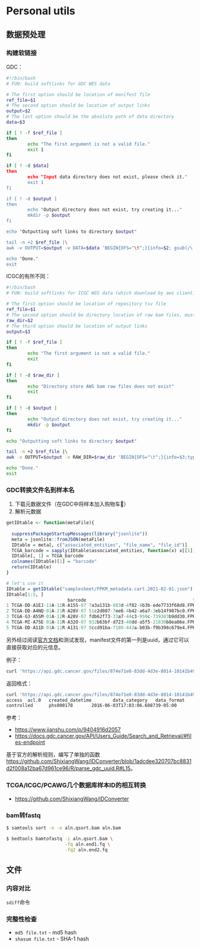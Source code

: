 # Personal utils

## 数据预处理

### 构建软链接

GDC：

```bash
#!/bin/bash
# FUN: build softlinks for GDC WES data

# The first option should be location of manifest file
ref_file=$1
# The second option should be location of output links
output=$2
# The last option should be the absolute path of data directory
data=$3

if [ ! -f $ref_file ]
then 
        echo "The first argument is not a valid file."
        exit 1
fi

if [ ! -d $data]
then
        echo "Input data directory does not exist, please check it."
        exit 1
fi

if [ ! -d $output ]
then
        echo "Output directory does not exist, try creating it..."
        mkdir -p $output
fi

echo "Outputting soft links to directory $output"

tail -n +2 $ref_file |\
awk -v OUTPUT=$output -v DATA=$data 'BEGIN{OFS="\t";}{info=$2; gsub(/\.bam/,"",info); system("ln -s "DATA"/"$1"/"info".bam "OUTPUT"/"info".bam &&  ln -s "DATA"/"$1"/"info".bai "OUTPUT"/"info".bai")}'

echo "Done."
exit
```

ICGC的有所不同：

```bash
#!/bin/bash
# FUN: build softlinks for ICGC WGS data (which download by aws client)

# The first option should be location of repository tsv file
ref_file=$1
# The second option should be directory location of raw bam files, must use absolute path
raw_dir=$2
# The third option should be location of output links
output=$3

if [ ! -f $ref_file ]
then 
        echo "The first argument is not a valid file."
        exit
fi

if [ ! -d $raw_dir ] 
then
        echo "Directory store AWS bam raw files does not exist"
        exit
fi

if [ ! -d $output ]
then
        echo "Output directory does not exist, try creating it..."
        mkdir -p $output
fi

echo "Outputting soft links to directory $output"

tail -n +2 $ref_file |\
awk -v OUTPUT=$output -v RAW_DIR=$raw_dir 'BEGIN{OFS="\t";}{info=$3;type=$7;gsub(/ .*/,"",type);system("ln -s "RAW_DIR"/"info" "OUTPUT"/"$5"_"type".bam")}'

echo "Done."
exit
```

### GDC转换文件名到样本名

1. 下载元数据文件（在GDC中将样本加入购物车🛒）
2. 解析元数据

```R
getIDtable <- function(metaFile){
  
  suppressPackageStartupMessages(library("jsonlite"))
  meta = jsonlite::fromJSON(metaFile)
  IDtable = meta[, c("associated_entities", "file_name", "file_id")]
  TCGA_barcode = sapply(IDtable$associated_entities, function(x) x[[1]][1])
  IDtable[, 1] = TCGA_barcode
  colnames(IDtable)[1] = "barcode"
  return(IDtable)
}

# let's use it
IDtable = getIDtable("samplesheet/FPKM_metadata.cart.2021-02-01.json")
IDtable[1:5, ]
                       barcode                                        file_name                              file_id
1 TCGA-DD-A1EJ-11A-11R-A155-07 7a3a131b-883d-4f82-8b3b-ede7733f68d8.FPKM.txt.gz 95e6e420-6b86-4034-aa6c-369c38c8840a
2 TCGA-DD-A4NQ-01A-21R-A28V-07 51c2d807-7ee6-4b42-a6a7-3eb14f987bc0.FPKM.txt.gz c8546523-a711-4b5f-97ff-7a3c6ca9413f
3 TCGA-G3-A5SM-01A-12R-A28V-07 fdb62f73-33a7-44c3-950c-739383b9dd30.FPKM.txt.gz e62a1625-73f9-49e4-9922-d15a6e18ee72
4 TCGA-MI-A75E-01A-11R-A32O-07 932b63bf-d723-40dd-a5f5-21830b8ea06e.FPKM.txt.gz 72accbef-4357-45e3-9d31-5dd4eb8d3ded
5 TCGA-DD-A11D-01A-11R-A131-07 9ccd91ba-7180-443a-b03b-f9b398c679e4.FPKM.txt.gz 2a88aff5-a29d-434a-9859-c60f47bcf75e
```

另外经过阅读[官方文档](https://docs.gdc.cancer.gov/API/Users_Guide/Search_and_Retrieval/#files-endpoint)和测试发现，manifest文件的第一列是uuid，通过它可以直接获取对应的元信息。

例子：

```bash
curl 'https://api.gdc.cancer.gov/files/874e71e0-83dd-4d3e-8014-10141b49f12c?pretty=true'
```

返回格式：

```bash
curl 'https://api.gdc.cancer.gov/files/874e71e0-83dd-4d3e-8014-10141b49f12c?format=tsv'
access  acl.0   created_datetime        data_category   data_format     data_release    data_type       experimental_strategy   file_id file_name       file_size       md5sum  state   submitter_id    type    updated_datetime        version
controlled      phs000178       2016-06-03T17:03:06.608739-05:00        Simple Nucleotide Variation     VCF     12.0 - 29.0     Raw Simple Somatic Mutation     WXS     874e71e0-83dd-4d3e-8014-10141b49f12c    874e71e0-83dd-4d3e-8014-10141b49f12c.vcf.gz     122293  acf2929b1b825bcd1377023e8b8767ec        released        TCGA-V4-A9EZ-01A-11D-A39W-08_TCGA-V4-A9EZ-10A-01D-A39Z-08_mutect        simple_somatic_mutation 2018-09-06T20:37:37.991443-05:00        1
```

参考：

- https://www.jianshu.com/p/9404916d2057
- https://docs.gdc.cancer.gov/API/Users_Guide/Search_and_Retrieval/#files-endpoint

基于官方的解析规则，编写了单独的函数<https://github.com/ShixiangWang/IDConverter/blob/1adcdee320707bc8831d2f008a12ba67d961ce96/R/parse_gdc_uuid.R#L15>。

### TCGA/ICGC/PCAWG几个数据库样本ID的相互转换

- <https://github.com/ShixiangWang/IDConverter>

### bam转fastq

```bash
$ samtools sort -n -o aln.qsort.bam aln.bam

$ bedtools bamtofastq -i aln.qsort.bam \
                      -fq aln.end1.fq \
                      -fq2 aln.end2.fq
```

## 文件

### 内容对比

`sdiff`命令

### 完整性检查

- `md5 file.txt` - md5 hash
- `shasum file.txt` - SHA-1 hash

